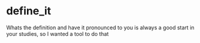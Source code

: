 # define_it
Whats the definition and have it pronounced to you is always a good start in your studies, so I wanted a tool to do that
